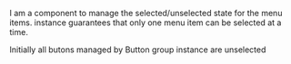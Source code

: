 I am a component to manage the selected/unselected state for the menu items. instance guarantees that only one menu item can be selected at a time.

Initially all butons managed by Button group instance are unselected
